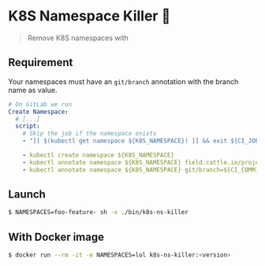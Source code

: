 # K8S Namespace Killer :gun:

> Remove K8S namespaces with 

## Requirement 

Your namespaces must have an `git/branch` annotation with the branch name as value.

```yaml
# On GitLab we run
Create Namespace:
  # [...]
  script:
    # Skip the job if the namespace exists
    - "[[ $(kubectl get namespace ${K8S_NAMESPACE}) ]] && exit ${CI_JOB_SKIP_EXIT_CODE:-0}"

    - kubectl create namespace ${K8S_NAMESPACE}
    - kubectl annotate namespace ${K8S_NAMESPACE} field.cattle.io/projectId=${RANCHER_PROJECT_ID}
    - kubectl annotate namespace ${K8S_NAMESPACE} git/branch=${CI_COMMIT_REF_NAME}
```

## Launch

```sh
$ NAMESPACES=foo-feature- sh -x ./bin/k8s-ns-killer
```

## With Docker image 

```sh
$ docker run --rm -it -e NAMESPACES=lol k8s-ns-killer:<version>
```
